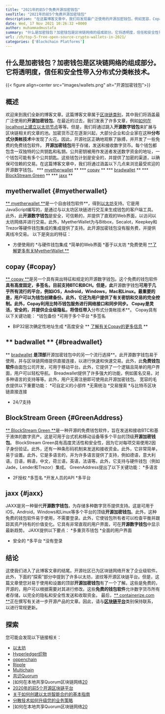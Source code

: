 ```yaml
---
title: "2021年的前5个免费开源加密钱包" 
seoTitle: "2021年的前5个免费开源加密钱包" 
description: "在这篇博客文章中，我们将发现最广泛使用的开源加密钱包，例如宽容，Copay，Jaxx，GreenAddress和MyetherWallet。" 
date: Wed, 17 Nov 2021 10:26:32 +0000
author: muhammadmustafa
summary: "什么是加密钱包？加密钱包是区块链网络的组成部分。它将透明度，信任和安全性带入分布式分类帐技术。" 
url: /zh/top-5-free-open-source-crypto-wallets-in-2021/
categories: ['Blockchain Platforms']
---
```


## 什么是加密钱包？加密钱包是区块链网络的组成部分。它将透明度，信任和安全性带入分布式分类帐技术。

{{< figure align=center src="images/wallets.png" alt="开源加密钱包">}}


## 概述
欢迎来到我们全新的博客文章。这篇博客文章属于[区块链类别][1]，其中我们将涵盖最广泛使用的**开源加密钱包**。在最近的过去，我们发表了许多文章，例如[如何在localhost上建立以太坊节点][2]等等。但是，我们将通过跳入**开源数字钱包**来扩展与区块链相关的文章的池。加密货币正在逐渐兴起，大部分企业和企业家在这种**分布式分类帐技术**中发现了火花。因此，开源社区正确地观察了脉搏，并开发了一些免费的免费钱包软件。
**开源加密钱包**用于存储，发送和接收数字货币。每个钱包都包含一双独特的公共钥匙和私钥。公共密钥被用作发送者发送数字资金的地址，一个钱包可能有多个公共钥匙。这些钱包计划是安全的，并提供了加密的渠道，以确保可信赖的交易。在这篇博客文章中，我们将通过涵盖以下几点来浏览最受欢迎的开源数字钱包。
  *** [myetherwallet][3] **
  *** [copay][4] **
  *** [bradwallet][5] **
  *** [BlockStream Green][6] **
  *** [jaxx][7] **

## myetherwallet {#myetherwallet}
[** myetherwallet **][8]是一个自由钱包软件**，得到[以太坊][9]支持。它是用JavaScript编写的，是通过与以太坊区块链进行交互来生成钱包的客户端工具。此外，此**开源数字钱包**是安全，可信赖的，并提供了直观的Web界面，以访问以太坊网络并进行交易。此外，MyetherWallet为与Bitbox，Secalot，Keepkey和Trezor等硬件钱包集成的集成提供了支持。此开源加密钱包没有服务费，并提供离线冷交易。
以下是突出的特征：
  * 方便使用的
  *与硬件钱包集成
  *简单的Web界面
  *基于以太坊
  *免费使用
[**了解更多有关MyetherWallet **][8]

## copay {#copay}
[** copay **][10]是另一个具有突出特征和规定的开源数字钱包。这个免费的钱包软件**具有高度固定，多签名，目前支持BTC和BCH。但是，此**开源数字钱包**可用于几乎所有流行的平台，例如iOS，Android，Windows，Mac和Linux。最重要的是，用户可以为钱包创建备份。此外，它还为用户提供了有关密钥和交易的完全控制。此外，Copay利用比特币钱包服务进行网络接口和同步同步。 Copay是灵活，安全的，并提供企业级隐私，将信任带入**分布式分类帐技术**。
Copay具有以下关键功能：
  *钱包备份
  *可用于多个平台
  *多签名
  * BIP32层次确定性地址生成
  *高度安全
** [了解有关Copay的更多信息][11] **

## ** badwallet ** {#breadwallet}
** [bradwallet][12] **是顶部**开源加密钱包中的另一个流行选择**。此开源数字钱包易于使用，并与区块链网络提供直接连接，以进行快速和快速交易。此外，此**免费钱包软件**由面包公司开发，可用于移动平台。此外，它提供了一个逻辑且简单的用户界面，用户可以轻松导航。 Breadwallet提供了许多强大的功能，例如匿名交易，对多种语言的支持等等。此外，用户无需注册即可使用此开源加密钱包。
宽容的毛衣提供以下重要功能：
  *可自定义的小部件
  *无需统治
  *交易搜索
  *与比特币区块链直接连接
  * 24/7支持

## BlockStream Green {#GreenAddress}
[** BlockStream Green **][13]是一种开源的免费钱包软件，旨在发送和接收BTC和基于液体的数字资产。这是可用于台式机和移动设备等多个平台的顶级**开源加密钱包**。 BlockStream Green具有高度灵活性和安全性，因为它对每项交易使用2因子身份验证。此外，还有一种条形码机制来发送和接收资金。此外，它非常简单，易于设置。此外，它是多语言的，并为许多语言提供了支持，例如德语，意大利语，日语，韩语，中文，荷兰语，英语，法语等。此外，它支持与硬件钱包（例如Jade，Lender和Trezor）集成。
GreenAddress提出了以下关键功能：
  *多语言
  * 2F授权
  *多签名
  *开发人员的API
  *多平台

## jaxx {#jaxx}
JAXX是另一种替代**开源数字钱包**，为存储多种数字货币提供支持。这是可用于iOS，Android，Windows和Linux等多个平台的顶级**开源加密钱包**。此外，这种免费的钱包软件易于使用，不需要登录。此外，它使钱包所有者可以检查平衡并跟踪其资产持有的价值变化。它具有非常直观的用户界面，可在**开源数字钱包**中显示最新趋势。
JAXX提供以下要点：
  *多重货币钱包
  *全面的用户界面
  * 安全的
  *多平台
  *没有登录

## 结论
这使我们进入了此博客文章的结尾。开源社区已为区块链网络开发了企业级软件。此外，下面的“探索”部分中提到了许多以太坊，波纹等开源区块链平台。但是，这篇文章使您对易于使用和设置的顶部**开源加密钱包**有了一个了解。这些是免费的，开源的，用户可以根据需要对其进行修改。这些**免费的钱包软件**允许数字货币所有者存储，以完全的隐私和安全性发送和收取资金。
最后，[** containerize.com **][14]正在撰写有关进一步开源产品的文章。因此，请与[**区块链平台**][1]类别保持联系，以进行常规更新。

## 探索
您可能会发现以下链接相关：
  * [以太坊][9]
  * [Hyperledger织物][15]
  * [oppenchain][16]
  * [Ripple][17]
  * [Multichain][18]
  * [共识Quorum][19]
  * [如何在本地共享Quorum区块链网络[20]
  * [2020年的前5个开源区块链平台][21]
  * [关于如何创建以太坊智能合约的基本指南][22]
  * [分散技术如何升级您的业务策略][23]
  * [如何在本地共享Quorum区块链网络[20]

  
[1]: https://products.containerize.com/blockchain-platforms/
[2]: https://blog.containerize.com/blockchain-platforms/what-is-testnet-how-to-deploy-it-ethereum-testnet/
[3]: #MyEtherWallet
[4]: #Copay
[5]: #Breadwallet
[6]: #GreenAddress
[7]: #Jaxx
[8]: https://www.myetherwallet.com/
[9]: https://products.containerize.com/blockchain-platforms/ethereum
[10]: https://github.com/bitpay/copay
[11]: //github.com/bitpay/copay
[12]: https://brd.com/
[13]: https://blockstream.com/green/
[14]: https://www.containerize.com/
[15]: https://products.containerize.com/blockchain-platforms/hyperledger-fabric
[16]: https://products.containerize.com/blockchain-platforms/openchain
[17]: https://products.containerize.com/blockchain-platforms/ripple
[18]: https://products.containerize.com/blockchain-platforms/multichain
[19]: https://products.containerize.com/blockchain-platforms/consensys-quorum
[20]: https://blog.containerize.com/blockchain-platforms/how-to-setup-consensys-quorum-blockchain-network-locally/
[21]: https://blog.containerize.com/blockchain-platforms/top-5-open-source-blockchain-platforms-in-2020/
[22]: https://blog.containerize.com/
[23]: https://blog.containerize.com/2020/11/27/how-decentralized-technology-upgrades-your-business-strategy/
